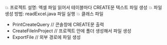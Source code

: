 💥 프로젝트 설명: 엑셀 파일 읽어서 테이블마다 CREATE문 텍스트 파일 생성
💥 파일 생성 방법: readExcel.java 파일 실행
💥 클래스 파일
- PrintCreateQuery // 콘솔창에 CREATE문 출력
- CreateFileInProject // 프로젝트 안에 폴더 생성해서 파일 생성
- ExportFile // 외부 경로에 파일 생성
